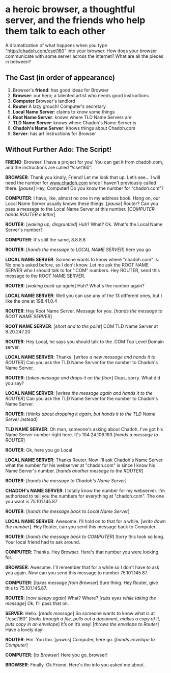 a heroic browser, a thoughtful server, and the friends who help them talk to each other
=======================================================================================

A dramatization of what happens when you type "http://chadoh.com/cset160" into your browser. How does your browser communicate with some server across the internet? What are all the pieces in between?


The Cast (in order of appearance)
---------------------------------

1. Browser's **friend**: has good ideas for Browser
2. **Browser**: our hero; a talented artist who needs good instructions
3. **Computer** Browser's landlord
4. **Router** A lazy grouch! Computer's secretary
5. **Local Name Server**: claims to know some things
6. **Root Name Server**: knows where TLD Name Servers are
7. **TLD Name Server**: knows where Chadoh's Name Server is
8. **Chadoh's Name Server**: Knows things about Chadoh.com
9. **Server**: has art instructions for Browser


Without Further Ado: The Script!
--------------------------------

**FRIEND**: Browser! I have a project for you! You can get it from chadoh.com, and the instructions are called “/cset160”.

**BROWSER**: Thank you kindly, Friend! Let me look that up. Let’s see... I will need the number for www.chadoh.com since I haven't previously called there.  [_pause_] Hey, Computer! Do you know the number for “chadoh.com”?

**COMPUTER**: I have, like, almost no one in my address book. Hang on, our Local Name Server usually knows these things. [_pause_] Router? Can you pass a message to the Local Name Server at this number. [_COMPUTER hands ROUTER a letter_]

**ROUTER**: [_waking up, disgruntled_] Huh? What? Ok. What's the Local Name Server's number?

**COMPUTER**: It's still the same, 8.8.8.8

**ROUTER**: [_hands the message to LOCAL NAME SERVER_] here you go

**LOCAL NAME SERVER**: Someone wants to know where "chadoh.com" is. No one's asked before, so I don't know. Let me ask the ROOT NAME SERVER who I should talk to for ".COM" numbers. Hey ROUTER, send this message to the ROOT NAME SERVER.

**ROUTER**: [_waking back up again_] Huh? What's the number again?

**LOCAL NAME SERVER**: Well you can use any of the 13 different ones, but I like the one at 198.41.0.4

**ROUTER**: Hey Root Name Server. Message for you. [_hands the message to ROOT NAME SERVER_]

**ROOT NAME SERVER**: [_short and to the point_] COM TLD Name Server at 8.20.247.20

**ROUTER**: Hey Local, he says you should talk to the .COM Top Level Domain server.

**LOCAL NAME SERVER**: Thanks. [_writes a new message and hands it to ROUTER_] Can you ask the TLD Name Server for the number to Chadoh's Name Server.

**ROUTER**: [_takes message and drops it on the floor_] Oops, sorry. What did you say?

**LOCAL NAME SERVER**: [_writes the message again and hands it to the ROUTER_] Can you ask the TLD Name Server for the number to Chadoh's Name Server.

**ROUTER**: [_thinks about dropping it again, but hands it to the TLD Name Server instead_]

**TLD NAME SERVER**: Oh man, someone's asking about Chadoh. I've got his Name Server number right here. It's 104.24.106.163 [_hands a message to ROUTER_]

**ROUTER**: Ok, here you go Local 

**LOCAL NAME SERVER**: Thanks Router. Now I'll ask Chadoh's Name Server what the number for his webserver at "chadoh.com" is since I know his Name Server's number. [_hands another message to the ROUTER_]

**ROUTER**: [_hands the message to Chadoh's Name Server_]

**CHADOH's NAME SERVER**: I totally know the number for my webserver. I'm authorized to tell you the numbers for everything at "chadoh.com". The one you want is 75.101.145.87

**ROUTER**: [_hands the message back to Local Name Server_]

**LOCAL NAME SERVER**: Awesome. I'll hold on to that for a while. [_write down the number_]. Hey Router, can you send this message back to Computer.

**ROUTER**: [_hands the message back to COMPUTER_] Sorry this took so long.  Your local friend had to ask around.

**COMPUTER**: Thanks. Hey Browser. Here's that number you were looking for.

**BROWSER**: Awesome. I'll remember that for a while so I don't have to ask you again. Now can you send this message to number 75.101.145.87.

**COMPUTER**: [_takes message from Browser_] Sure thing. Hey Router, give this to 75.101.145.87.

**ROUTER**: [_now sleepy again_] What? Where? [_rubs eyes while taking the message_] Ok, I'll pass that on.

**SERVER**: Hello. [_reads message_] So someone wants to know what is at "/cset160" [_looks through a file, pulls out a document, makes a copy of it, puts copy in an envelope_] It’s on it’s way! [_throws the envelope to Router_] Have a lovely day!

**ROUTER**: Hm. You too. [_yawns_] Computer, here go. [_hands envelope to Computer_]

**COMPUTER**: [_to Browser_] Here you go, browser!

**BROWSER**: Finally. Ok Friend. Here's the info you asked me about.
